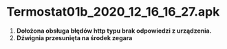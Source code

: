
# Termostat01b_2020_12_16_16_27.apk
1. **Dołożona obsługa błędów http typu brak odpowiedzi z urządzenia.**  
2. **Dźwignia przesunięta na środek zegara**
